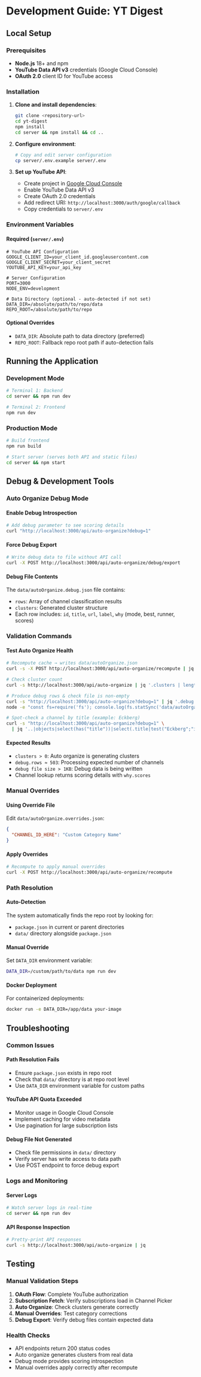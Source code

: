 # Development Guide: YT Digest

## Local Setup

### Prerequisites
- **Node.js** 18+ and npm
- **YouTube Data API v3** credentials (Google Cloud Console)
- **OAuth 2.0** client ID for YouTube access

### Installation

1. **Clone and install dependencies**:
   ```bash
   git clone <repository-url>
   cd yt-digest
   npm install
   cd server && npm install && cd ..
   ```

2. **Configure environment**:
   ```bash
   # Copy and edit server configuration
   cp server/.env.example server/.env
   ```

3. **Set up YouTube API**:
   - Create project in [Google Cloud Console](https://console.cloud.google.com/)
   - Enable YouTube Data API v3
   - Create OAuth 2.0 credentials
   - Add redirect URI: `http://localhost:3000/auth/google/callback`
   - Copy credentials to `server/.env`

### Environment Variables

#### Required (`server/.env`)
```env
# YouTube API Configuration
GOOGLE_CLIENT_ID=your_client_id.googleusercontent.com
GOOGLE_CLIENT_SECRET=your_client_secret
YOUTUBE_API_KEY=your_api_key

# Server Configuration
PORT=3000
NODE_ENV=development

# Data Directory (optional - auto-detected if not set)
DATA_DIR=/absolute/path/to/repo/data
REPO_ROOT=/absolute/path/to/repo
```

#### Optional Overrides
- `DATA_DIR`: Absolute path to data directory (preferred)
- `REPO_ROOT`: Fallback repo root path if auto-detection fails

## Running the Application

### Development Mode
```bash
# Terminal 1: Backend
cd server && npm run dev

# Terminal 2: Frontend
npm run dev
```

### Production Mode
```bash
# Build frontend
npm run build

# Start server (serves both API and static files)
cd server && npm start
```

## Debug & Development Tools

### Auto Organize Debug Mode

#### Enable Debug Introspection
```bash
# Add debug parameter to see scoring details
curl "http://localhost:3000/api/auto-organize?debug=1"
```

#### Force Debug Export
```bash
# Write debug data to file without API call
curl -X POST http://localhost:3000/api/auto-organize/debug/export
```

#### Debug File Contents
The `data/autoOrganize.debug.json` file contains:
- `rows`: Array of channel classification results
- `clusters`: Generated cluster structure
- Each row includes: `id`, `title`, `url`, `label`, `why` (mode, best, runner, scores)

### Validation Commands

#### Test Auto Organize Health
```bash
# Recompute cache → writes data/autoOrganize.json
curl -s -X POST http://localhost:3000/api/auto-organize/recompute | jq

# Check cluster count
curl -s http://localhost:3000/api/auto-organize | jq '.clusters | length'

# Produce debug rows & check file is non-empty
curl -s "http://localhost:3000/api/auto-organize?debug=1" | jq '.debug'
node -e "const fs=require('fs'); console.log(fs.statSync('data/autoOrganize.debug.json').size > 1000 ? 'OK' : 'Too small')"

# Spot-check a channel by title (example: Eckberg)
curl -s "http://localhost:3000/api/auto-organize?debug=1" \
  | jq '..|objects|select(has("title"))|select(.title|test("Eckberg";"i"))'
```

#### Expected Results
- `clusters > 0`: Auto organize is generating clusters
- `debug.rows ≈ 503`: Processing expected number of channels
- `debug file size > 1KB`: Debug data is being written
- Channel lookup returns scoring details with `why.scores`

### Manual Overrides

#### Using Override File
Edit `data/autoOrganize.overrides.json`:
```json
{
  "CHANNEL_ID_HERE": "Custom Category Name"
}
```

#### Apply Overrides
```bash
# Recompute to apply manual overrides
curl -X POST http://localhost:3000/api/auto-organize/recompute
```

### Path Resolution

#### Auto-Detection
The system automatically finds the repo root by looking for:
- `package.json` in current or parent directories
- `data/` directory alongside `package.json`

#### Manual Override
Set `DATA_DIR` environment variable:
```bash
DATA_DIR=/custom/path/to/data npm run dev
```

#### Docker Deployment
For containerized deployments:
```bash
docker run -e DATA_DIR=/app/data your-image
```

## Troubleshooting

### Common Issues

#### Path Resolution Fails
- Ensure `package.json` exists in repo root
- Check that `data/` directory is at repo root level
- Use `DATA_DIR` environment variable for custom paths

#### YouTube API Quota Exceeded
- Monitor usage in Google Cloud Console
- Implement caching for video metadata
- Use pagination for large subscription lists

#### Debug File Not Generated
- Check file permissions in `data/` directory
- Verify server has write access to data path
- Use POST endpoint to force debug export

### Logs and Monitoring

#### Server Logs
```bash
# Watch server logs in real-time
cd server && npm run dev
```

#### API Response Inspection
```bash
# Pretty-print API responses
curl -s http://localhost:3000/api/auto-organize | jq
```

## Testing

### Manual Validation Steps
1. **OAuth Flow**: Complete YouTube authorization
2. **Subscription Fetch**: Verify subscriptions load in Channel Picker
3. **Auto Organize**: Check clusters generate correctly
4. **Manual Overrides**: Test category corrections
5. **Debug Export**: Verify debug files contain expected data

### Health Checks
- API endpoints return 200 status codes
- Auto organize generates clusters from real data
- Debug mode provides scoring introspection
- Manual overrides apply correctly after recompute
